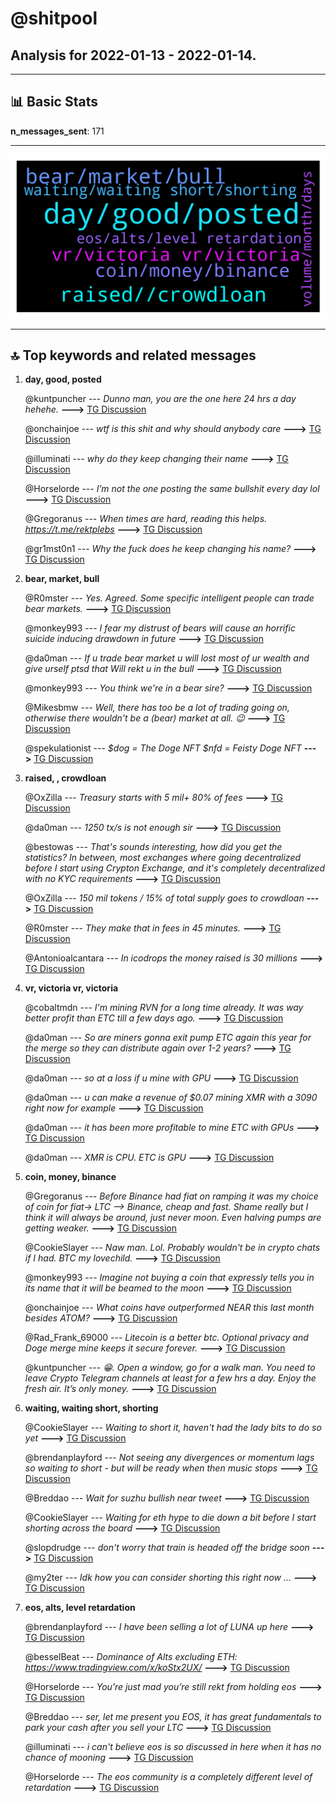 # **@shitpool**
 ## Analysis for **2022-01-13** - **2022-01-14**.

---

## 📊 **Basic Stats**

**n_messages_sent**: 171

---
![wordcloud](shitpool_1Days_wordcloud.png)

---


## 🔝 **Top keywords and related messages**

1. **day, good, posted**

    @kuntpuncher --- *Dunno man, you are the one here 24 hrs a day hehehe.* **--->** [TG Discussion](https://t.me/shitpool/716614)

    @onchainjoe --- *wtf is this shit and why should anybody care* **--->** [TG Discussion](https://t.me/shitpool/716622)

    @illuminati --- *why do they keep changing their name* **--->** [TG Discussion](https://t.me/shitpool/716367)

    @Horselorde --- *I’m not the one posting the same bullshit every day lol* **--->** [TG Discussion](https://t.me/shitpool/716615)

    @Gregoranus --- *When times are hard, reading this helps.  https://t.me/rektplebs* **--->** [TG Discussion](https://t.me/shitpool/716593)

    @gr1mst0n1 --- *Why the fuck does he keep changing his name?* **--->** [TG Discussion](https://t.me/shitpool/716358)

2. **bear, market, bull**

    @R0mster --- *Yes. Agreed.   Some specific intelligent people can trade bear markets.* **--->** [TG Discussion](https://t.me/shitpool/716495)

    @monkey993 --- *I fear my distrust of bears will cause an horrific suicide inducing drawdown in future* **--->** [TG Discussion](https://t.me/shitpool/716629)

    @da0man --- *If u trade bear market u will lost most of ur wealth and give urself ptsd that Will rekt u in the bull* **--->** [TG Discussion](https://t.me/shitpool/716494)

    @monkey993 --- *You think we're in a bear sire?* **--->** [TG Discussion](https://t.me/shitpool/716546)

    @Mikesbmw --- *Well, there has too be a lot of trading going on, otherwise there wouldn't be a (bear) market at all. 😉* **--->** [TG Discussion](https://t.me/shitpool/716498)

    @spekulationist --- *$dog = The Doge NFT $nfd = Feisty Doge NFT* **--->** [TG Discussion](https://t.me/shitpool/716794)

3. **raised, , crowdloan**

    @OxZilla --- *Treasury starts with 5 mil+ 80% of fees* **--->** [TG Discussion](https://t.me/shitpool/716768)

    @da0man --- *1250 tx/s is not enough sir* **--->** [TG Discussion](https://t.me/shitpool/716341)

    @bestowas --- *That's sounds interesting, how did you get the statistics? In between, most exchanges where going decentralized before I start using Crypton Exchange, and it's completely decentralized with no KYC requirements* **--->** [TG Discussion](https://t.me/shitpool/716778)

    @OxZilla --- *150 mil tokens / 15% of total supply goes to crowdloan* **--->** [TG Discussion](https://t.me/shitpool/716764)

    @R0mster --- *They make that in fees in 45 minutes.* **--->** [TG Discussion](https://t.me/shitpool/716640)

    @Antonioalcantara --- *In icodrops the money raised is 30 millions* **--->** [TG Discussion](https://t.me/shitpool/716481)

4. **vr, victoria vr, victoria**

    @cobaltmdn --- *I'm mining RVN for a long time already. It was way better profit than ETC till a few days ago.* **--->** [TG Discussion](https://t.me/shitpool/716750)

    @da0man --- *So are miners gonna exit pump ETC again this  year for the merge so they can distribute again over 1-2 years?* **--->** [TG Discussion](https://t.me/shitpool/716353)

    @da0man --- *so at a loss if u mine with GPU* **--->** [TG Discussion](https://t.me/shitpool/716743)

    @da0man --- *u can make a revenue of $0.07 mining XMR with a 3090 right now for example* **--->** [TG Discussion](https://t.me/shitpool/716741)

    @da0man --- *it has been more profitable to mine ETC with GPUs* **--->** [TG Discussion](https://t.me/shitpool/716737)

    @da0man --- *XMR is CPU. ETC is GPU* **--->** [TG Discussion](https://t.me/shitpool/716731)

5. **coin, money, binance**

    @Gregoranus --- *Before Binance had fiat on ramping it was my choice of coin for fiat-> LTC —> Binance, cheap and fast. Shame really but I think it will always be around, just never moon. Even halving pumps are getting weaker.* **--->** [TG Discussion](https://t.me/shitpool/716588)

    @CookieSlayer --- *Naw man. Lol. Probably wouldn't be in crypto chats if I had. BTC my lovechild.* **--->** [TG Discussion](https://t.me/shitpool/716580)

    @monkey993 --- *Imagine not buying a coin that expressly tells you in its name that it will be beamed to the moon* **--->** [TG Discussion](https://t.me/shitpool/716745)

    @onchainjoe --- *What coins have outperformed NEAR this last month besides ATOM?* **--->** [TG Discussion](https://t.me/shitpool/716519)

    @Rad_Frank_69000 --- *Litecoin is a better btc.  Optional privacy and Doge merge mine keeps it secure forever.* **--->** [TG Discussion](https://t.me/shitpool/716648)

    @kuntpuncher --- *😁. Open a window, go for a walk man. You need to leave Crypto Telegram channels at least for a few hrs a day. Enjoy the fresh air. It’s only money.* **--->** [TG Discussion](https://t.me/shitpool/716624)

6. **waiting, waiting short, shorting**

    @CookieSlayer --- *Waiting to short it, haven't had the lady bits to do so yet* **--->** [TG Discussion](https://t.me/shitpool/716597)

    @brendanplayford --- *Not seeing any divergences or momentum lags so waiting to short - but will be ready when then music stops* **--->** [TG Discussion](https://t.me/shitpool/716691)

    @Breddao --- *Wait for suzhu bullish near tweet* **--->** [TG Discussion](https://t.me/shitpool/716672)

    @CookieSlayer --- *Waiting for eth hype to die down a bit before I start shorting across the board* **--->** [TG Discussion](https://t.me/shitpool/716601)

    @slopdrudge --- *don't worry that train is headed off the bridge soon* **--->** [TG Discussion](https://t.me/shitpool/716594)

    @my2ter --- *Idk how you can consider shorting this right now …* **--->** [TG Discussion](https://t.me/shitpool/716451)

7. **eos, alts, level retardation**

    @brendanplayford --- *I have been selling a lot of LUNA up here* **--->** [TG Discussion](https://t.me/shitpool/716432)

    @besselBeat --- *Dominance of Alts excluding ETH: https://www.tradingview.com/x/koStx2UX/* **--->** [TG Discussion](https://t.me/shitpool/716698)

    @Horselorde --- *You’re just mad you’re still rekt from holding eos* **--->** [TG Discussion](https://t.me/shitpool/716619)

    @Breddao --- *ser, let me present you EOS, it has great fundamentals to park your cash after you sell your LTC* **--->** [TG Discussion](https://t.me/shitpool/716557)

    @illuminati --- *i can't believe eos is so discussed in here when it has no chance of mooning* **--->** [TG Discussion](https://t.me/shitpool/716346)

    @Horselorde --- *The eos community is a completely different level of retardation* **--->** [TG Discussion](https://t.me/shitpool/716339)

